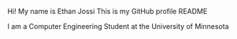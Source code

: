 Hi! My name is Ethan Jossi
This is my GitHub profile README

I am a Computer Engineering Student at the University of Minnesota
